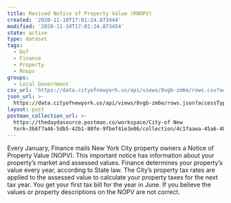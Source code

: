 ```yaml
---
title: Revised Notice of Property Value (RNOPV)
created: '2020-11-10T17:01:24.873444'
modified: '2020-11-10T17:01:24.873454'
state: active
type: dataset
tags:
  - Dof
  - Finance
  - Property
  - Rnopv
groups:
  - Local Government
csv_url: 'https://data.cityofnewyork.us/api/views/8vgb-zm6e/rows.csv?accessType=DOWNLOAD'
json_url: >-
  https://data.cityofnewyork.us/api/views/8vgb-zm6e/rows.json?accessType=DOWNLOAD
layout: post
postman_collection_url: >-
  https://thedaydasource.postman.co/workspace/City-of New
  York~3b6f7a46-5db5-42b1-80fe-9fbef41e3e06/collection/4c1faaea-45a6-48a2-a74c-26feb3220c2d
---
```

Every January, Finance mails New York City property owners a Notice of Property Value (NOPV). This important notice has information about your property’s market and assessed values. Finance determines your property’s value every year, according to State law. The Cityʼs property tax rates are applied to the assessed value to calculate your property taxes for the next tax year. You get your first tax bill for the year in June. If you believe the values or property descriptions on the NOPV are not correct.
